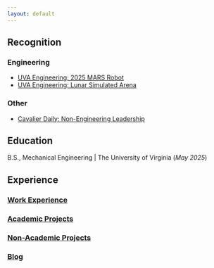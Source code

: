```yaml
---
layout: default
---
```

## Recognition
### Engineering
- [UVA Engineering: 2025 MARS Robot](https://engineering.virginia.edu/news-events/news/uva-lands-moon-base-robot-arena-simulate-lunar-surfaces-nasa-competition)
- [UVA Engineering: Lunar Simulated Arena](https://engineering.virginia.edu/news-events/news/uva-lands-moon-base-robot-arena-simulate-lunar-surfaces-nasa-competition)
  
### Other
- [Cavalier Daily: Non-Engineering Leadership](https://www.cavalierdaily.com/article/2023/04/oyfa-celebrates-their-35th-anniversary)

## Education
B.S., Mechanical Engineering | The University of Virginia (_May 2025_)

## Experience
### [Work Experience](./work-experience.md)
### [Academic Projects](./academic-projects.md)
### [Non-Academic Projects](./non-academic-projects.md)
### [Blog](./blog.md)
